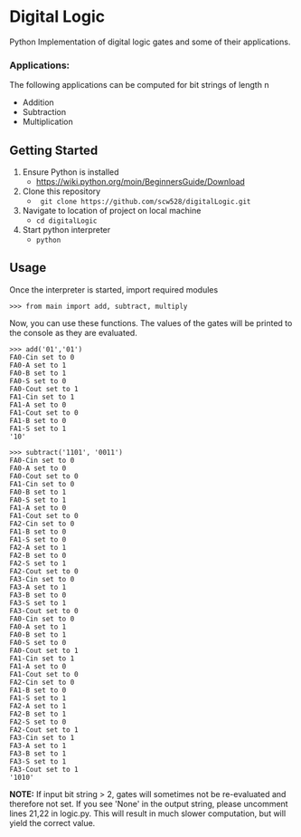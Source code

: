 
# Digital Logic

Python Implementation of digital logic gates and some of their applications.

### Applications:
The following applications can be computed for bit strings of length n
- Addition
- Subtraction
- Multiplication


## Getting Started
1. Ensure Python is installed
   - https://wiki.python.org/moin/BeginnersGuide/Download
2. Clone this repository
   - ``` git clone https://github.com/scw528/digitalLogic.git```
3. Navigate to location of project on local machine
   - ```cd digitalLogic ```
4. Start python interpreter
   - ``` python ```

## Usage
Once the interpreter is started, import required modules

``` >>> from main import add, subtract, multiply ```

Now, you can use these functions. The values of the gates will be printed to the console as they are evaluated.

```
>>> add('01','01')
FA0-Cin set to 0
FA0-A set to 1
FA0-B set to 1
FA0-S set to 0
FA0-Cout set to 1
FA1-Cin set to 1
FA1-A set to 0
FA1-Cout set to 0
FA1-B set to 0
FA1-S set to 1
'10'
```

```
>>> subtract('1101', '0011')
FA0-Cin set to 0
FA0-A set to 0
FA0-Cout set to 0
FA1-Cin set to 0
FA0-B set to 1
FA0-S set to 1
FA1-A set to 0
FA1-Cout set to 0
FA2-Cin set to 0
FA1-B set to 0
FA1-S set to 0
FA2-A set to 1
FA2-B set to 0
FA2-S set to 1
FA2-Cout set to 0
FA3-Cin set to 0
FA3-A set to 1
FA3-B set to 0
FA3-S set to 1
FA3-Cout set to 0
FA0-Cin set to 0
FA0-A set to 1
FA0-B set to 1
FA0-S set to 0
FA0-Cout set to 1
FA1-Cin set to 1
FA1-A set to 0
FA1-Cout set to 0
FA2-Cin set to 0
FA1-B set to 0
FA1-S set to 1
FA2-A set to 1
FA2-B set to 1
FA2-S set to 0
FA2-Cout set to 1
FA3-Cin set to 1
FA3-A set to 1
FA3-B set to 1
FA3-S set to 1
FA3-Cout set to 1
'1010'
```

**NOTE:** If input bit string > 2, gates will sometimes not be re-evaluated and therefore not set.
If you see 'None' in the output string, please uncomment lines 21,22 in logic.py. This will result 
in much slower computation, but will yield the correct value. 